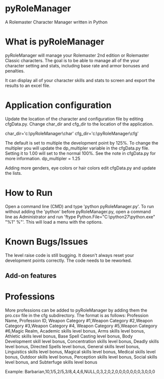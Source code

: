 # pyRoleManager
A Rolemaster Character Manager written in Python

# What is pyRoleManager
pyRoleManager will manage your Rolemaster 2nd edition or Rolemaster Classic characters.
The goal is to be able to manage all of the your character setting and stats, including base rate and armor bonuses and penalties.

It can display all of your character skills and stats to screen and export the results to an excel file.

# Application configuration
Update the location of the character and configuration file by editing cfgData.py. Change char_dir and cfg_dir to the location of the application.

char_dir='c:\pyRoleManager\char'
cfg_dir='c:\pyRoleManager\cfg'

The default is set to multiple the development point by 125%. To change the multipler you will update the dp_multipler variable in the cfgData.py file. Setting it to 1.00 will set to the normal 100%. See the note in cfgData.py for more information.
dp_multipler = 1.25

Adding more genders, eye colors or hair colors edit cfgData.py and update the lists.
# How to Run
Open a command line (CMD) and type 'python pyRoleManager.py'. To run without adding the 'python' before pyRoleManager.py, open a command line as Administrator and run 'ftype Python.File="C:\python27\python.exe" "%1" %"'.
This will load a menu with the options.

# Known Bugs/Issues
The level raise code is still bugging. It doesn't always reset your development points correctly. The code needs to be reworked.

## Add-on features
# Professions
More professions can be added to pyRoleManager by adding them the pro.csv file in the cfg subdirectory.
The format is as follows:
Profession Name, Profession ID, Weapon Category #1,Weapon Category #2,Weapon Category #3,Weapon Category #4,
Weapon Category #5,Weapon Category #6,Magic Realm, Academic skills level bonus, Arms skills level bonus, Athletic skills level bonus, Base Spell Casting level bonus, Body Development skill level bonus, Concentration skills level bonus, Deadly skills level bonus, Directed Spells level bonus, General skills level bonus, Linguistics skills level bonus, Magical skills level bonus, Medical skills level bonus, Outdoor skills level bonus, Perception skills level bonus, Social skills level bonus, and Subterfuge skills level bonus

Example:
Barbarian,10,1/5,2/5,3/8,4,4,6,NULL,0,3,2,0,2,0,0,0,0,0,0,0,3,0,0,0
